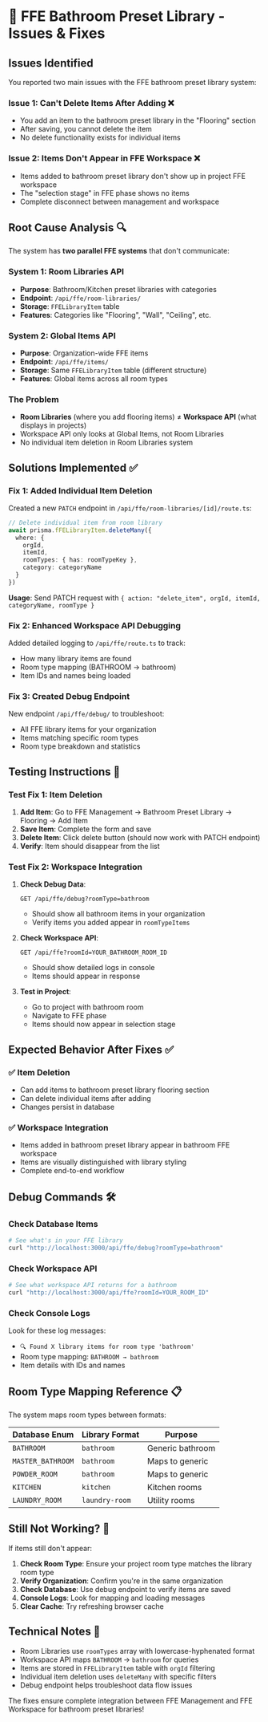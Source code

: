 # 🛁 FFE Bathroom Preset Library - Issues & Fixes

## Issues Identified

You reported two main issues with the FFE bathroom preset library system:

### Issue 1: Can't Delete Items After Adding ❌
- You add an item to the bathroom preset library in the "Flooring" section
- After saving, you cannot delete the item
- No delete functionality exists for individual items

### Issue 2: Items Don't Appear in FFE Workspace ❌
- Items added to bathroom preset library don't show up in project FFE workspace
- The "selection stage" in FFE phase shows no items
- Complete disconnect between management and workspace

## Root Cause Analysis 🔍

The system has **two parallel FFE systems** that don't communicate:

### System 1: Room Libraries API 
- **Purpose**: Bathroom/Kitchen preset libraries with categories
- **Endpoint**: `/api/ffe/room-libraries/`
- **Storage**: `FFELibraryItem` table
- **Features**: Categories like "Flooring", "Wall", "Ceiling", etc.

### System 2: Global Items API
- **Purpose**: Organization-wide FFE items  
- **Endpoint**: `/api/ffe/items/`
- **Storage**: Same `FFELibraryItem` table (different structure)
- **Features**: Global items across all room types

### The Problem
- **Room Libraries** (where you add flooring items) ≠ **Workspace API** (what displays in projects)
- Workspace API only looks at Global Items, not Room Libraries
- No individual item deletion in Room Libraries system

## Solutions Implemented ✅

### Fix 1: Added Individual Item Deletion
Created a new `PATCH` endpoint in `/api/ffe/room-libraries/[id]/route.ts`:

```typescript
// Delete individual item from room library
await prisma.fFELibraryItem.deleteMany({
  where: {
    orgId,
    itemId,
    roomTypes: { has: roomTypeKey },
    category: categoryName
  }
})
```

**Usage**: Send PATCH request with `{ action: "delete_item", orgId, itemId, categoryName, roomType }`

### Fix 2: Enhanced Workspace API Debugging
Added detailed logging to `/api/ffe/route.ts` to track:
- How many library items are found
- Room type mapping (BATHROOM → bathroom)
- Item IDs and names being loaded

### Fix 3: Created Debug Endpoint
New endpoint `/api/ffe/debug/` to troubleshoot:
- All FFE library items for your organization
- Items matching specific room types
- Room type breakdown and statistics

## Testing Instructions 🧪

### Test Fix 1: Item Deletion
1. **Add Item**: Go to FFE Management → Bathroom Preset Library → Flooring → Add Item
2. **Save Item**: Complete the form and save
3. **Delete Item**: Click delete button (should now work with PATCH endpoint)
4. **Verify**: Item should disappear from the list

### Test Fix 2: Workspace Integration  
1. **Check Debug Data**:
   ```
   GET /api/ffe/debug?roomType=bathroom
   ```
   - Should show all bathroom items in your organization
   - Verify items you added appear in `roomTypeItems`

2. **Check Workspace API**:
   ```  
   GET /api/ffe?roomId=YOUR_BATHROOM_ROOM_ID
   ```
   - Should show detailed logs in console
   - Items should appear in response

3. **Test in Project**:
   - Go to project with bathroom room
   - Navigate to FFE phase
   - Items should now appear in selection stage

## Expected Behavior After Fixes ✅

### ✅ Item Deletion
- Can add items to bathroom preset library flooring section
- Can delete individual items after adding
- Changes persist in database

### ✅ Workspace Integration
- Items added in bathroom preset library appear in bathroom FFE workspace
- Items are visually distinguished with library styling
- Complete end-to-end workflow

## Debug Commands 🛠️

### Check Database Items
```bash
# See what's in your FFE library
curl "http://localhost:3000/api/ffe/debug?roomType=bathroom"
```

### Check Workspace API
```bash
# See what workspace API returns for a bathroom
curl "http://localhost:3000/api/ffe?roomId=YOUR_ROOM_ID"
```

### Check Console Logs
Look for these log messages:
- `🔍 Found X library items for room type 'bathroom'`
- Room type mapping: `BATHROOM → bathroom`
- Item details with IDs and names

## Room Type Mapping Reference 📋

The system maps room types between formats:

| Database Enum | Library Format | Purpose |
|---------------|---------------|----------|
| `BATHROOM` | `bathroom` | Generic bathroom |
| `MASTER_BATHROOM` | `bathroom` | Maps to generic |
| `POWDER_ROOM` | `bathroom` | Maps to generic |
| `KITCHEN` | `kitchen` | Kitchen rooms |
| `LAUNDRY_ROOM` | `laundry-room` | Utility rooms |

## Still Not Working? 🤔

If items still don't appear:

1. **Check Room Type**: Ensure your project room type matches the library room type
2. **Verify Organization**: Confirm you're in the same organization  
3. **Check Database**: Use debug endpoint to verify items are saved
4. **Console Logs**: Look for mapping and loading messages
5. **Clear Cache**: Try refreshing browser cache

## Technical Notes 📝

- Room Libraries use `roomTypes` array with lowercase-hyphenated format
- Workspace API maps `BATHROOM` → `bathroom` for queries
- Items are stored in `FFELibraryItem` table with `orgId` filtering
- Individual item deletion uses `deleteMany` with specific filters
- Debug endpoint helps troubleshoot data flow issues

The fixes ensure complete integration between FFE Management and FFE Workspace for bathroom preset libraries!